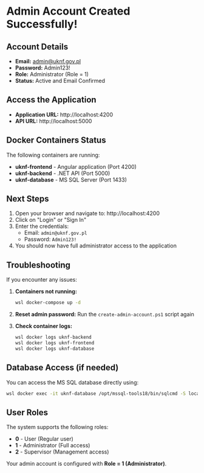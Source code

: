 # Admin Account Created Successfully!

## Account Details

- **Email:** admin@uknf.gov.pl
- **Password:** Admin123!
- **Role:** Administrator (Role = 1)
- **Status:** Active and Email Confirmed

## Access the Application

- **Application URL:** http://localhost:4200
- **API URL:** http://localhost:5000

## Docker Containers Status

The following containers are running:

- **uknf-frontend** - Angular application (Port 4200)
- **uknf-backend** - .NET API (Port 5000)
- **uknf-database** - MS SQL Server (Port 1433)

## Next Steps

1. Open your browser and navigate to: http://localhost:4200
2. Click on "Login" or "Sign In"
3. Enter the credentials:
   - Email: `admin@uknf.gov.pl`
   - Password: `Admin123!`
4. You should now have full administrator access to the application

## Troubleshooting

If you encounter any issues:

1. **Containers not running:**
   ```bash
   wsl docker-compose up -d
   ```

2. **Reset admin password:**
   Run the `create-admin-account.ps1` script again

3. **Check container logs:**
   ```bash
   wsl docker logs uknf-backend
   wsl docker logs uknf-frontend
   wsl docker logs uknf-database
   ```

## Database Access (if needed)

You can access the MS SQL database directly using:

```bash
wsl docker exec -it uknf-database /opt/mssql-tools18/bin/sqlcmd -S localhost -U sa -P "YourStrong@Password123" -d UknfCommunicationDb -C
```

## User Roles

The system supports the following roles:
- **0** - User (Regular user)
- **1** - Administrator (Full access)
- **2** - Supervisor (Management access)

Your admin account is configured with **Role = 1 (Administrator)**.
